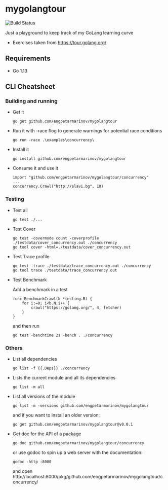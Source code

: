# mygolangtour
![Build Status](https://travis-ci.org/engpetarmarinov/mygolangtour.svg?branch=master)

Just a playground to keep track of my GoLang learning curve
* Exercises taken from https://tour.golang.org/

## Requirements

* Go 1.13

## CLI Cheatsheet

### Building and running

* Get it
  ```
  go get github.com/engpetarmarinov/mygolangtour
  ```
* Run it with -race flog to generate warnings for potential race conditions
  ```
  go run -race .\examples\concurrency\
  ```
* Install it
  ```
  go install github.com/engpetarmarinov/mygolangtour
  ```
* Consume it and use it
  ```
  import "github.com/engpetarmarinov/mygolangtour/concurrency"
  ...
  concurrency.Crawl("http://slavi.bg", 10)
  ```
  
### Testing

* Test all
    ```
    go test ./...
    ```
* Test Cover
    ```
    go test -covermode count -coverprofile ./testdata/cover_concurrency.out ./concurrency
    go tool cover -html=./testdata/cover_concurrency.out
    ```
* Test Trace profile
    ```
    go test -trace ./testdata/trace_concurrency.out ./concurrency
    go tool trace ./testdata/trace_concurrency.out
    ```
* Test Benchmark

    Add a benchmark in a test
    ```
    func BenchmarkCrawl(b *testing.B) {
        for i:=0; i<b.N;i++ {
            crawl("https://golang.org/", 4, fetcher)
        }
    }
    ```
    and then run
    ```
    go test -benchtime 2s -bench . ./concurrency
    ```
    
### Others

* List all dependencies
    ```
    go list -f {{.Deps}} ./concurrency
    ```
* Lists the current module and all its dependencies
    ```
    go list -m all
    ```
* List all versions of the module
    ```
    go list -m -versions github.com/engpetarmarinov/mygolangtour
    ```
  and if you want to install an older version:
    ```
    go get github.com/engpetarmarinov/mygolangtour@v0.0.1
    ```
* Get doc for the API of a package
    ```
    go doc github.com/engpetarmarinov/mygolangtour/concurrency
    ```
    or use godoc to spin up a web server with the documentation:
    ```
    godoc -http :8000
    ```
    and open http://localhost:8000/pkg/github.com/engpetarmarinov/mygolangtour/concurrency/
